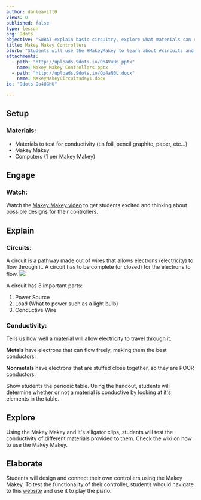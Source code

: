 ```yaml
---
author: danleavitt0
views: 0
published: false
type: lesson
org: 9dots
objective: "SWBAT explain basic circuitry, explore what materials can carry a current through a MaKey MaKey controller, and design a unique MaKey MaKey controller using materials of their choice"
title: Makey Makey Controllers
blurb: "Students will use the #MakeyMakey to learn about #circuits and #conductivity, and design a video game controller using conductive materials."
attachments: 
  - path: "http://uploads.9dots.io/Oo4VuH6.pptx"
    name: Makey Makey Controllers.pptx
  - path: "http://uploads.9dots.io/Oo4aN0L.docx"
    name: MakeyMakeyCircuitsday1.docx
id: "9dots-Oo4UGHU"

---
```


## Setup
### Materials:

- Materials to test for conductivity (tin foil, pencil graphite, paper, etc...)
- Makey Makey
- Computers (1 per Makey Makey)

## Engage
### Watch:
Watch the [Makey Makey video](https://www.youtube.com/watch?v=rfQqh7iCcOU) to get students excited and thinking about possible designs for their controllers.

## Explain
### Circuits:
A circuit is a pathway made out of wires that allows electrons (electricity) to flow through it.
A circuit has to be complete (or closed) for the electrons to flow.
![](http://uploads.9dots.io/Oo4Yl1S_md.jpg) 

A circuit has 3 important parts:

1. Power Source
2. Load (What to power such as a light bulb)
3. Conductive Wire

### Conductivity:
Tells us how well a material will allow electricity to travel through it.

**Metals** have electrons that can flow freely, making them the best conductors.

**Nonmetals** have electrons that are stuffed close together, so they are POOR conductors.

Show students the periodic table. Using the handout, students will determine whether or not a material is conductive by looking at it's elements in the table. 

## Explore
Using the Makey Makey and it's alligator clips, students will test the conductivity of different materials provided to them. Check the wiki on how to use the Makey Makey.

## Elaborate
Students will design and connect their own controllers using the Makey Makey. To test the functionality of their controller, students whould navigate to this [website](http://scratch.mit.edu/projects/2543877/) and use it to play the piano.

